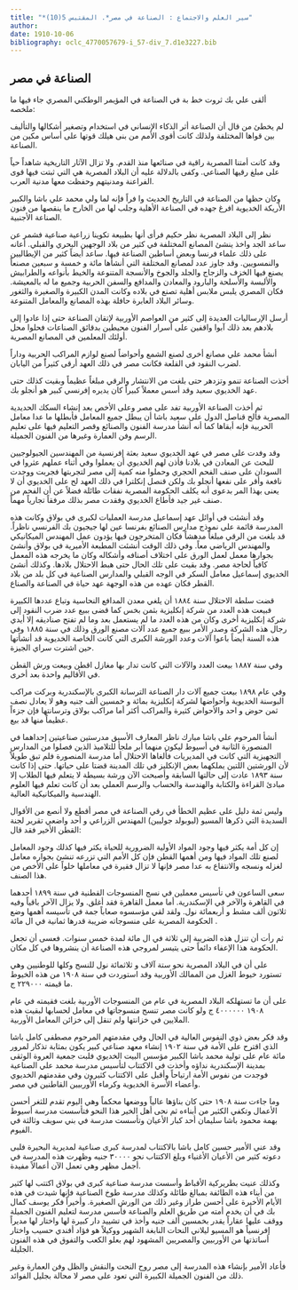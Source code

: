 ```yaml
---
title: "*سير العلم والاجتماع : الصناعة في مصر*. المقتبس 5(10)"
author: 
date: 1910-10-06
bibliography: oclc_4770057679-i_57-div_7.d1e3227.bib
---
```




##  الصناعة في مصر 


 ألقى علي بك ثروت خط بة في الصناعة في المؤيمر الوطكني المصري جاء فيها ما ملخصه: 

 لم يخطئ من قال أن الصناعة أثر الذكاء الإنساني في استخدام وتصغير أشكالها والتأليف بين قواها المختلفة ولذلك كانت أقوى الأمم من بنى هيلك قوتها على أساس مكين من الصناعة. 

 وقد كانت أمتنا المصرية راقية في صنائعها منذ القدم. ولا تزال الآثار التاريخية شاهداً حياً على مبلغ رقيها الصناعي. وكفى بالدلالة عليه أن البلاد المصرية هي التي ثبتت فيها قوى الفراعنة ومدنيتهم وحفظت معها مدنية العرب. 

 وكان حظها من الصناعة في التاريخ الحديث وا فراً فإنه لما ولي محمد علي باشا والكبير الأريكة الخديوية افرغ جهده في الصناعة الأهلية وجلب لها من الخارج ما ينقصها من فنون الصناعة الأجنبية. 

 نظر إلى البلاد المصرية نظر حكيم فرأى أنها بطبيعة تكوينا زراعية صناعية فشمر عن ساعد الجد واخذ ينشئ المصانع المختلفة في كثير من بلاد الوجهين البحري والقبلي. أعانه على ذلك علماء فرنسا وبعض أساطين الصناعة فيها. ساعد أيضاً كثير من الإيطاليين والنمسويين. وقد جاوز عدد لمصانع المختلفة التي أنشأها  مائة  و  خمسة  و  سبعين  مصنعاً يصنع فيها الخزف والزجاج والجلد والجوخ والأنسجة المتنوعة والخيط بأنواعه والطرابيش والألبسة والأسلحة والبارود والمعادن والمدافع والسفن الحربية وجميع ما له بالمعيشة. فكان المصري يلبس ملابس أهلية تصنع في بلاده وكانت المدن الكبيرة والصغيرة والثغور وسائر البلاد العابرة حافلة بهذه المصانع والمعامل المتنوعة. 

 أرسل الإرساليات العديدة إلى كثير من العواصم الأوربية لإتقان الصناعة حتى إذا عادوا إلى بلادهم بعد ذلك آبوا واقفين على أسرار الفنون محيطين بدقائق الصناعات فحلوا محل أولئك المعلمين في المصانع المصرية. 

 أنشأ محمد علي مصانع أخرى لصنع الشمع وأحواضاً لصنع لوازم المراكب الحربية وداراً   لضرب النقود في القلعة فكانت مصر في ذلك العهد أرقى كثيراًَ من اليابان. 
 
 أخذت الصناعة تنمو وتزدهر حتى بلغت من الانتشار والرقي مبلغاً عظيماً وبقيت كذلك حتى عهد الخديوي سعيد وقد أسس معملاً كبيراً كان يديره إفرنسي كبير هو أنجلو بك. 

 ثم أخذت الصناعة الأوربية تفد على مصر وعلى الأخص بعد إنشاء السكك الحديدية المصرية فألح قناصل الدول على سعيد باشا أن يبطل جميع المعامل فأبطلها ما عدا معامل الحربية فإنه أبقاها كما أنه أنشأ مدرسة الفنون والصنائع وقصر التعليم فيها على تعليم الرسم وفن العمارة وغيرها من الفنون الجميلة. 

 وقد وفدت على مصر في عهد الخديوي سعيد بعثة إفرنسية من المهندسين الجيولوجيين للبحث عن المعادن في بلادنا فأذن لهم الخديوي أن يعملوا وفي أثناء عملهم عثروا في السودان على صنف الفحم الحجري وحملوا منه كمية إلى مصر لتجربتها فجربت ووجدت نافعة وأقر على نفعها أنجلو بك ولكن قنصل إنكلترا في ذلك العهد لح على الخديوي أن لا يعنى بهذا المر بدعوى أنه يكلف الحكومة المصرية نفقات طائلة فضلاً عن أن الفحم من صنف غير جيد فأطاع الخديوي وفقدت مصر بذلك مرفقاً تجارياً مهماً. 

 وقد أنشئت في أوائل عهد إسماعيل مدرسة العمليات لكبرى في بولاق وكانت هذه المدرسة قائمة على نموذج مدارس الصنائع بفرنسا عين لها جيجيون بك الفرنسي ناظراً. قد بلغت من الرقي مبلغاً مدهشاً فكان المتخرجون فيها يؤدون عمل المهندس الميكانيكي والمهندس الرياضي معاً. وفي ذلك الوقت أنشئت المطبعة الأميرية في بولاق وأنشئ بجوارها معمل لعمل الورق على اختلاف أصنافه وأشكاله وكان ما يخرجه هذه المعمل كافياً لحاجة مصر. وقد بقيت على تلك الحال حتى هبط الاحتلال بلادها. وكذلك أنشئ الخديوي إسماعيل معامل السكر في الوجه القبلي والمدارس الصناعية في كل بلد من بلاد القطر فكان عهده من هذه الوجهة عهد حياة في الصناعة والصناع. 

 قضت سلطة الاحتلال سنة  ١٨٨٤  أن يلغي معدن المدافع النحاسية وتباع عددها الكبيرة فبيعت هذه العدد من شركة إنكليزية بثمن بخس كما قضى ببيع عدد ضرب النقود إلى شركة إنكليزية أخرى وكان من هذه العدد ما لم يستعمل بعد وما لم تفتح صناديقه إلا أيدي رجال هذه الشركة وصدر الأمر ببيع جميع عدد آلات مصنع الورق وذلك في سنة  ١٨٨٥   وفي هذه السنة أيضاً باعوا آلات وعدد الورشة الكبرى التي كانت الخاصة الخديوية قد أنشأتها حين اشترت سراي الجيزة. 
 
 وفي سنة  ١٨٨٧  بيعت العدد والآلات التي كانت تدار بها مغازل اقطن وبيعت ورش القطن في الأقاليم واحدة بعد أخرى. 

 وفي عام  ١٨٩٨  بيعت جميع آلات دار الصناعة الترسانة الكبرى بالإسكندرية وبركت مراكب البوسنة الخديوية وأحواضها لشركة إنكليزية بمائة و  خمسين  ألف  جنيه وهو لا يعادل نصف ثمن حوض و  احد  والأحواض كثيرة والمراكب أكثر أما مراكب بولاق وترسانتها فإن جزءاً عظيماً منها قد بيع. 

 أنشأ المرحوم علي باشا مبارك ناظر المعارف الأسبق مدرستين صناعيتين إحداهما في المنصورة الثانية في أسيوط ليكون منهما أبر ملجأ للتلاميذ الذين فصلوا من المدارس التجهيزية التي كانت في المديريات فألغاها الاحتلال أما مدرسة المنصورة فلم تبق طويلاً لأن الورشتين اللتين يملكهما بعض الإنكليز في تلك المدينة قضتا على حياتها. حتى إذا كانت سنة  ١٨٩٣  عادت إلى حالتها السابقة وأصبحت الآن ورشة بسيطة لا يتعلم فيها الطلاب إلا مبادئ القراءة والكتابة والهندسة والحساب والرسم العملي بعد أن كانت تعلم فيها العلوم الهندسية والميكانيكية العالية. 

 وليس ثمة دليل على عظيم الخطأ في رقي الصناعة في مصر أقطع ولا أنصع من الأقوال السديدة التي ذكرها المسيو (ليوبولد جوليين) المهندس الزراعي و  أحد  واضعي تقرير لجنة القطن الأخير فقد قال: 

 إن كل أمة يكثر فيها وجود المواد الأولية الضرورية للحياة يكثر فيها كذلك وجود المعامل لصنع تلك المواد فيها ومن أهمها القطن فإن كل الأمم التي تزرعه تنشئ بجواره معامل لغزله ونسجه والانتفاع به عدا مصر فإنها لا تزال فقيرة في معاملها خلواً على الأخص من هذا الصنف. 

 سعى الساعون في تأسيس معملين في نسج المنسوجات القطنية في سنة  ١٨٩٩  أحدهما في القاهرة والآخر في الإسكندرية. أما معمل القاهرة فقد أغلق. ولا يزال الآخر باقياً وفيه  ثلاثون  ألف  مشط و  أربعمائة  نول.   ولقد لقي مؤسسوه صعاباً جمة في تأسيسه أهمها وضع الحكومة المصرية على منسوجاته ضريبة قدرها  ثمانية  في ال  مائة  . 

 ثم رأت أن تنزل هذه الضريبة إلى  ثلاثة  في ال  مائة  لمدة  خمس  سنوات. فعسى أن   تجعل الحكومة هذا الإعفاء دائماً حتى يتيسر لمروجي هذه الصناعة أن ينشروها في كل مكان. 

 على أن في البلاد المصرية نحو  ستة آلاف  و  ثلاثمائة  نول للنسج وكلها للوطنيين وهي تستورد خيوط الغزل من الممالك الأوربية وقد استوردت في سنة  ١٩٠٨  من هذه الخيوط ما قيمته  ٢٢٩٠٠٠  ج. 

 على أن ما تستهلكه البلاد المصرية في عام من المنسوجات الأوربية بلغت فقيمته في عام  ١٩٠٨  ٤٠٠٠٠٠٠  ج ولو كانت مصر تنسج منسوجاتها في معامل لحسابها لبقيت هذه الملايين في خزانتها ولم تنقل إلى خزائن المعامل الأوربية. 

 وقد فكر بعض ذوي النفوس العالية في الحال وفي مقدمتهم المرحوم مصطفى كامل باشا الذي اقترح على الأمة في سنة  ١٩٠٢  إنشاء معهد صناعي كبير يكون بمثابة تذكار لمرور  مائة  عام على تولية محمد باشا الكبير مؤسس البيت الخديوي فلبت جمعية العروة الوثقى بمدينة الإسكندرية نداؤه وأخذت في الاكتتاب لتأسيس مدرسة محمد علي الصناعية فوجدت من نفوس الأمة ارتياحاً وأقبل على الاكتتاب كثيرون وفي مقدمتهم الخديوي وأعضاء الأسرة الخديوية وكرماء الأوربيين القاطنين في مصر. 

 وما جاءت سنة  ١٩٠٨  حتى كان بناؤها عالياً ووضعها محكماً وهي اليوم تقدم للثغر أحسن الأعمال وتكفي الكثير من أبناءه ثم نحى أهل الخير هذا النحو فتأسست مدرسة أسيوط بهمة محمود باشا سليمان  أحد  كبار الأعيان وتأسست مدرسة في بني سويف وثالثة في الفيوم. 

 وقد عني الأمير حسين كامل باشا بالاكتتاب لمدرسة كبرى صناعية لمديرية البحيرة فلبى دعوته كثير من الأعيان الأغنياء وبلغ الاكتتاب نحو  ٣٠٠٠٠  جنيه وظهرت هذه المدرسة في أجمل مظهر وهي تعمل الآن أعمالاً مفيدة. 

 وكذلك عنيت بطريركية الأقباط وأسست مدرسة صناعية كبرى في بولاق اكتتب لها كثير من أبناء هذه الطائفة بمبالغ طائلة وكذلك مدرسة طوخ الصناعية فإنها شيدت في هذه الأيام الأخيرة على أحسن طراز وغير ذلك من الورش الصغيرة.   وأخيراً فكر يوسف كمال بك في أن يخدم أمته من طريق العلم والصناعة فأسس مدرسة لتعليم الفنون الجميلة ووقف عليها عقاراً يقدر بخمسين  ألف  جنيه وأخذ في تشييد دار كبيرة لها واختار لها مديراً إفرنسياً هو المسيو ليلاني النحات النابغة الشهير   ووكيلاً هو فؤاد أفندي حسيب واختار أساتذتها من الأوربيين والمصريين المشهود لهم بعلو الكعب والتفوق في هذه الفنون الجليلة. 

 فأعاد الأمير بإنشاء هذه المدرسة إلى مصر روح النحت والنقش والظل وفن العمارة وغير ذلك من الفنون الجميلة الكبيرة التي تعود على مصر لا محالة بجليل الفوائد. 
